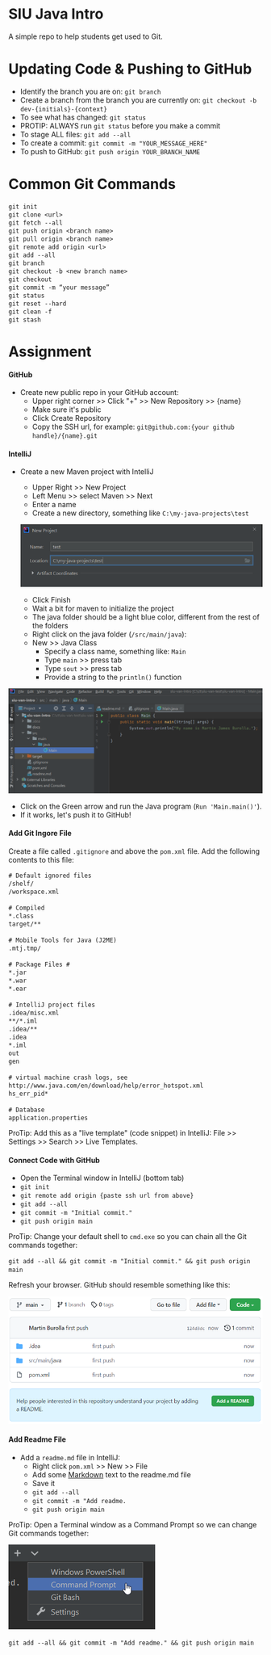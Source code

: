 # SIU Java Intro
A simple repo to help students get used to Git. 

# Updating Code & Pushing to GitHub
- Identify the branch you are on: `git branch`
- Create a branch from the branch you are currently on: `git checkout -b dev-{initials}-{context}`
- To see what has changed: `git status`
- PROTIP: ALWAYS run `git status` before you make a commit
- To stage ALL files: `git add --all`
- To create a commit: `git commit -m "YOUR_MESSAGE_HERE"`
- To push to GitHub: `git push origin YOUR_BRANCH_NAME`

# Common Git Commands
```
git init
git clone <url>
git fetch --all
git push origin <branch name>
git pull origin <branch name>
git remote add origin <url>
git add --all
git branch
git checkout -b <new branch name>
git checkout
git commit -m “your message”
git status
git reset --hard
git clean -f
git stash
```

# Assignment 

#### GitHub
- Create new public repo in your GitHub account:
  - Upper right corner >> Click "+" >> New Repository >> {name}
  - Make sure it's public
  - Click Create Repository
  - Copy the SSH url, for example: `git@github.com:{your github handle}/{name}.git`

#### IntelliJ
- Create a new Maven project with IntelliJ 
  - Upper Right >> New Project
  - Left Menu >> select Maven >> Next
  - Enter a name
  - Create a new directory, something like `C:\my-java-projects\test`

  ![](./docs/new-java-project.png)

  - Click Finish
  - Wait a bit for maven to initialize the project 
  - The java folder should be a light blue color, different from the rest of the folders
  - Right click on the java folder (`/src/main/java`):
  - New >> Java Class
    - Specify a class name, something like: `Main`
    - Type `main` >> press tab
    - Type `sout` >> press tab
    - Provide a string to the `println()` function
    
![](./docs/main.png)

  - Click on the Green arrow and run the Java program (`Run 'Main.main()'`).
  - If it works, let's push it to GitHub!
  
#### Add Git Ingore File
Create a file called `.gitignore` and above the `pom.xml` file.  Add the following contents to this file:

```
# Default ignored files
/shelf/
/workspace.xml

# Compiled
*.class
target/**

# Mobile Tools for Java (J2ME)
.mtj.tmp/

# Package Files #
*.jar
*.war
*.ear

# IntelliJ project files
.idea/misc.xml
**/*.iml
.idea/**
.idea
*.iml
out
gen

# virtual machine crash logs, see http://www.java.com/en/download/help/error_hotspot.xml
hs_err_pid*

# Database
application.properties
```
ProTip: Add this as a "live template" (code snippet) in IntelliJ: File >> Settings >> Search >> Live Templates.

#### Connect Code with GitHub
- Open the Terminal window in IntelliJ (bottom tab)
- `git init`
- `git remote add origin {paste ssh url from above}`
- `git add --all`
- `git commit -m "Initial commit."`
- `git push origin main`

ProTip: Change your default shell to `cmd.exe` so you can chain all the Git commands together:

`git add --all && git commit -m "Initial commit." && git push origin main`

Refresh your browser.  GitHub should resemble something like this:

![](./docs/github.png)
 

#### Add Readme File
- Add a `readme.md` file in IntelliJ:
  - Right click `pom.xml` >> New >> File
  - Add some [Markdown](https://www.markdownguide.org/basic-syntax/) text to the readme.md file
  - Save it
  - `git add --all`
  - `git commit -m "Add readme.`
  - `git push origin main`

ProTip: Open a Terminal window as a Command Prompt so we can change Git commands together:

![](./docs/cmd-shell.png)

`git add --all && git commit -m "Add readme." && git push origin main`

